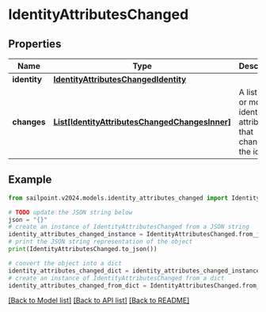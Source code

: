 # IdentityAttributesChanged


## Properties

Name | Type | Description | Notes
------------ | ------------- | ------------- | -------------
**identity** | [**IdentityAttributesChangedIdentity**](IdentityAttributesChangedIdentity.md) |  | 
**changes** | [**List[IdentityAttributesChangedChangesInner]**](IdentityAttributesChangedChangesInner.md) | A list of one or more identity attributes that changed on the identity. | 

## Example

```python
from sailpoint.v2024.models.identity_attributes_changed import IdentityAttributesChanged

# TODO update the JSON string below
json = "{}"
# create an instance of IdentityAttributesChanged from a JSON string
identity_attributes_changed_instance = IdentityAttributesChanged.from_json(json)
# print the JSON string representation of the object
print(IdentityAttributesChanged.to_json())

# convert the object into a dict
identity_attributes_changed_dict = identity_attributes_changed_instance.to_dict()
# create an instance of IdentityAttributesChanged from a dict
identity_attributes_changed_from_dict = IdentityAttributesChanged.from_dict(identity_attributes_changed_dict)
```
[[Back to Model list]](../README.md#documentation-for-models) [[Back to API list]](../README.md#documentation-for-api-endpoints) [[Back to README]](../README.md)


